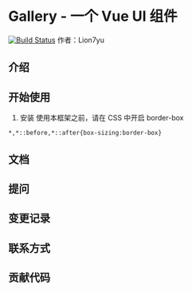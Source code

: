 # Gallery - 一个 Vue UI 组件
[![Build Status](https://travis-ci.com/Lion7yu/Gallery-Design.svg?branch=master)](https://travis-ci.com/Lion7yu/Gallery-Design)
作者：Lion7yu

## 介绍

## 开始使用
1. 安装
使用本框架之前，请在 CSS 中开启 border-box

```
*,*::before,*::after{box-sizing:border-box}
```
## 文档

## 提问

## 变更记录

## 联系方式

## 贡献代码
